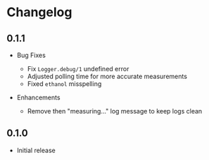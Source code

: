 # Changelog

## 0.1.1

* Bug Fixes
  * Fix `Logger.debug/1` undefined error
  * Adjusted polling time for more accurate measurements
  * Fixed `ethanol` misspelling

* Enhancements
  * Remove then "measuring..." log message to keep logs clean

## 0.1.0

* Initial release
